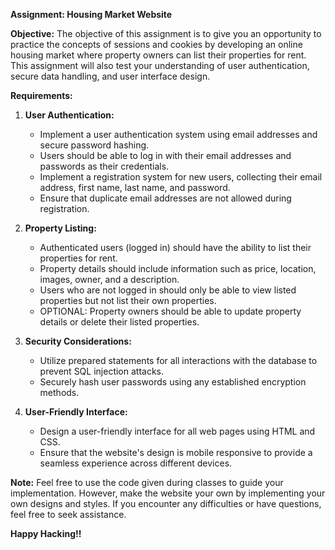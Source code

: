 **Assignment: Housing Market Website**

**Objective:**
The objective of this assignment is to give you an opportunity to practice the concepts of sessions and cookies by developing an online housing market where property owners can list their properties for rent. This assignment will also test your understanding of user authentication, secure data handling, and user interface design.

**Requirements:**

1. **User Authentication:**
   - Implement a user authentication system using email addresses and secure password hashing.
   - Users should be able to log in with their email addresses and passwords as their credentials.
   - Implement a registration system for new users, collecting their email address, first name, last name, and password.
   - Ensure that duplicate email addresses are not allowed during registration.
   
2. **Property Listing:**
   - Authenticated users (logged in) should have the ability to list their properties for rent.
   - Property details should include information such as price, location, images, owner, and a description.
   - Users who are not logged in should only be able to view listed properties but not list their own properties.
   - OPTIONAL: Property owners should be able to update property details or delete their listed properties.

3. **Security Considerations:**
   - Utilize prepared statements for all interactions with the database to prevent SQL injection attacks.
   - Securely hash user passwords using any established encryption methods.
   
4. **User-Friendly Interface:**
   - Design a user-friendly interface for all web pages using HTML and CSS.
   - Ensure that the website's design is mobile responsive to provide a seamless experience across different devices.

**Note:**
Feel free to use the code given during classes to guide your implementation. However, make the website your own by implementing your own designs and styles. If you encounter any difficulties or have questions, feel free to seek assistance.

**Happy Hacking!!**
